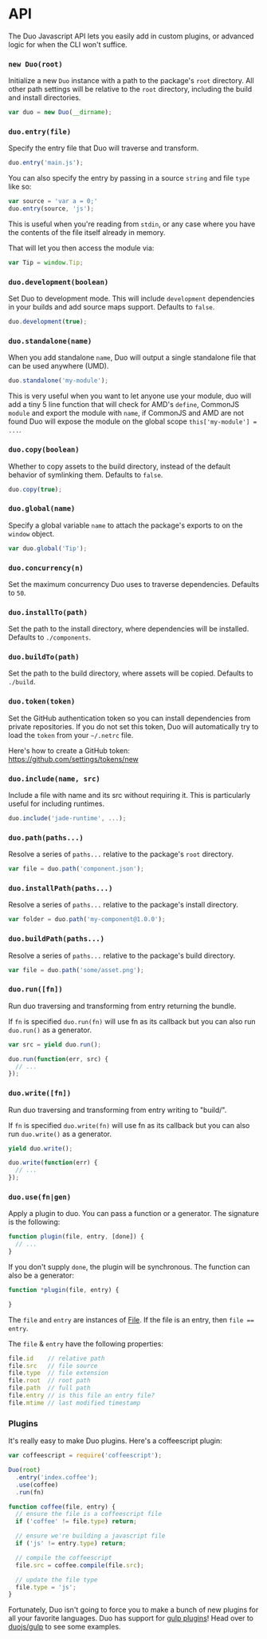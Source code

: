 
# API

The Duo Javascript API lets you easily add in custom plugins, or advanced logic for when the CLI won't suffice.

### `new Duo(root)`

Initialize a new `Duo` instance with a path to the package's `root` directory. All other path settings will be relative to the `root` directory, including the build and install directories.

```js
var duo = new Duo(__dirname);
```

### `duo.entry(file)`

Specify the entry file that Duo will traverse and transform.

```js
duo.entry('main.js');
```

You can also specify the entry by passing in a source `string` and file `type` like so:

```js
var source = 'var a = 0;'
duo.entry(source, 'js');
```

This is useful when you're reading from `stdin`, or any case where you have the contents of the file itself already in memory.

That will let you then access the module via:

```js
var Tip = window.Tip;
```

### `duo.development(boolean)`

Set Duo to development mode. This will include `development` dependencies in your builds and add source maps support. Defaults to `false`.

```js
duo.development(true);
```

### `duo.standalone(name)`

When you add standalone `name`, Duo will output a single standalone file that can be used anywhere (UMD).

```js
duo.standalone('my-module');
```

This is very useful when you want to let anyone use your module, duo will add a tiny 5 line function that will
check for AMD's `define`, CommonJS `module` and export the module with `name`, if CommonJS and AMD are not found
Duo will expose the module on the global scope `this['my-module'] = ...`.

### `duo.copy(boolean)`

Whether to copy assets to the build directory, instead of the default behavior of symlinking them. Defaults to `false`.

```js
duo.copy(true);
```

### `duo.global(name)`

Specify a global variable `name` to attach the package's exports to on the `window` object.

```js
var duo.global('Tip');
```

### `duo.concurrency(n)`

Set the maximum concurrency Duo uses to traverse dependencies. Defaults to `50`.

### `duo.installTo(path)`

Set the path to the install directory, where dependencies will be installed. Defaults to `./components`.

### `duo.buildTo(path)`

Set the path to the build directory, where assets will be copied. Defaults to `./build`.

### `duo.token(token)`

Set the GitHub authentication token so you can install dependencies from private repositories. If you do not set this token, Duo will automatically try to load the `token` from your `~/.netrc` file.

Here's how to create a GitHub token: https://github.com/settings/tokens/new

### `duo.include(name, src)`

Include a file with name and its src without requiring it. This is particularly useful for including runtimes.

```js
duo.include('jade-runtime', ...);
```

### `duo.path(paths...)`

Resolve a series of `paths...` relative to the package's `root` directory.

```js
var file = duo.path('component.json');
```

### `duo.installPath(paths...)`

Resolve a series of `paths...` relative to the package's install directory.

```js
var folder = duo.path('my-component@1.0.0');
```

### `duo.buildPath(paths...)`

Resolve a series of `paths...` relative to the package's build directory.

```js
var file = duo.path('some/asset.png');
```

### `duo.run([fn])`

Run duo traversing and transforming from entry returning the bundle.

If `fn` is specified `duo.run(fn)` will use fn as its callback but you can also run `duo.run()` as a generator.

```js
var src = yield duo.run();
```

```js
duo.run(function(err, src) {
  // ...
});
```

### `duo.write([fn])`

Run duo traversing and transforming from entry writing to "build/".

If `fn` is specified `duo.write(fn)` will use fn as its callback but you can also run `duo.write()` as a generator.

```js
yield duo.write();
```

```js
duo.write(function(err) {
  // ...
});
```

### `duo.use(fn|gen)`

Apply a plugin to duo. You can pass a function or a generator. The signature is the following:

```js
function plugin(file, entry, [done]) {
  // ...
}
```

If you don't supply `done`, the plugin will be synchronous. The function can also be a generator:

```js
function *plugin(file, entry) {

}
```

The `file` and `entry` are instances of [File](https://github.com/component/duo/blob/master/lib/file.js). If the file is an entry, then `file == entry`.

The `file` & `entry` have the following properties:

```js
file.id    // relative path
file.src   // file source
file.type  // file extension
file.root  // root path
file.path  // full path
file.entry // is this file an entry file?
file.mtime // last modified timestamp
```

### Plugins

It's really easy to make Duo plugins. Here's a coffeescript plugin:

```js
var coffeescript = require('coffeescript');

Duo(root)
  .entry('index.coffee');
  .use(coffee)
  .run(fn)

function coffee(file, entry) {
  // ensure the file is a coffeescript file
  if ('coffee' != file.type) return;

  // ensure we're building a javascript file
  if ('js' != entry.type) return;

  // compile the coffeescript
  file.src = coffee.compile(file.src);

  // update the file type
  file.type = 'js';
}
```

Fortunately, Duo isn't going to force you to make a bunch of new plugins for all your favorite languages. Duo has support for [gulp plugins](http://gulpjs.com/plugins/)! Head over to [duojs/gulp](https://github.com/duojs/gulp) to see some examples.
